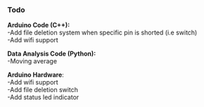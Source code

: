 ### Todo

__Arduino Code (C++):__  
-Add file deletion system when specific pin is shorted (i.e switch)  
-Add wifi support
  
__Data Analysis Code (Python):__  
-Moving average  

__Arduino Hardware__:  
-Add wifi support  
-Add file deletion switch  
-Add status led indicator  



